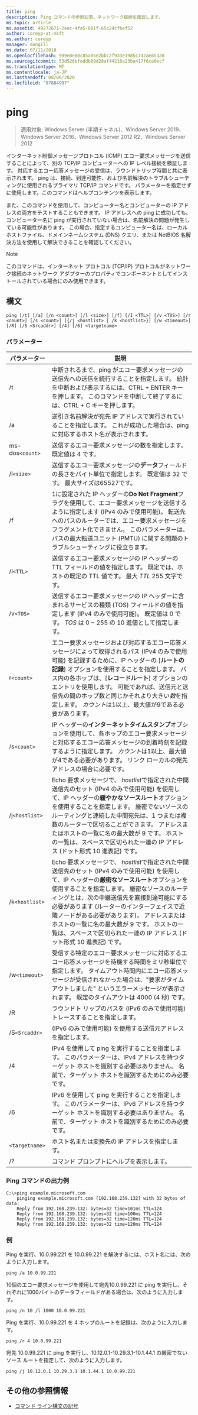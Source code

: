 ```yaml
---
title: ping
description: Ping コマンドの参照記事。ネットワーク接続を確認します。
ms.topic: article
ms.assetid: 49272671-2eec-4fa5-881f-65c24cfbef52
author: coreyp-at-msft
ms.author: coreyp
manager: dongill
ms.date: 07/11/2018
ms.openlocfilehash: 999e8e80c85a85e2bbc2f933e1985c732ae85328
ms.sourcegitcommit: 53d526bfeddb89d28af44210a23ba417f6ce0ecf
ms.translationtype: MT
ms.contentlocale: ja-JP
ms.lasthandoff: 08/06/2020
ms.locfileid: "87884997"
---
```

# <a name="ping"></a>ping

> 適用対象: Windows Server (半期チャネル)、Windows Server 2019、Windows Server 2016、Windows Server 2012 R2、Windows Server 2012

インターネット制御メッセージプロトコル (ICMP) エコー要求メッセージを送信することによって、別の TCP/IP コンピューターへの IP レベル接続を検証します。 対応するエコー応答メッセージの受信は、ラウンドトリップ時間と共に表示されます。 ping は、接続、到達可能性、および名前解決のトラブルシューティングに使用されるプライマリ TCP/IP コマンドです。 パラメーターを指定せずに使用します。このコマンドはヘルプコンテンツを表示します。

また、このコマンドを使用して、コンピューター名とコンピューターの IP アドレスの両方をテストすることもできます。 IP アドレスへの ping に成功しても、コンピューター名に ping が実行されていない場合は、名前解決の問題が発生している可能性があります。 この場合、指定するコンピューター名は、ローカルホストファイル、ドメインネームシステム (DNS) クエリ、または NetBIOS 名解決方法を使用して解決できることを確認してください。

> [!NOTE]
> このコマンドは、インターネット プロトコル (TCP/IP) プロトコルがネットワーク接続のネットワーク アダプターのプロパティでコンポーネントとしてインストールされている場合にのみ使用できます。

## <a name="syntax"></a>構文

```
ping [/t] [/a] [/n <count>] [/l <size>] [/f] [/I <TTL>] [/v <TOS>] [/r <count>] [/s <count>] [{/j <hostlist> | /k <hostlist>}] [/w <timeout>] [/R] [/S <Srcaddr>] [/4] [/6] <targetname>
```

### <a name="parameters"></a>パラメーター

| パラメーター | 説明 |
|--|--|
| /t | 中断されるまで、ping がエコー要求メッセージの送信先への送信を続行することを指定します。 統計を中断および表示するには、CTRL + ENTER キーを押します。 このコマンドを中断して終了するには、CTRL + C キーを押します。 |
| /a | 逆引き名前解決が宛先 IP アドレスで実行されていることを指定します。 これが成功した場合は、ping に対応するホスト名が表示されます。 |
| ms-dos`<count>` | 送信するエコー要求メッセージの数を指定します。 既定値は 4 です。 |
| /l`<size>` | 送信するエコー要求メッセージの**データ**フィールドの長さをバイト単位で指定します。 既定値は 32 です。 最大サイズは65527です。 |
| /f | 1に設定された IP ヘッダーの**Do Not Fragment**フラグを使用して、エコー要求メッセージを送信するように指定します (IPv4 のみで使用可能)。 転送先へのパスのルーターでは、エコー要求メッセージをフラグメント化できません。 このパラメーターは、パスの最大転送ユニット (PMTU) に関する問題のトラブルシューティングに役立ちます。 |
| /I`<TTL>` | 送信するエコー要求メッセージの IP ヘッダーの TTL フィールドの値を指定します。 既定では、ホストの既定の TTL 値です。 最大 *TTL* 255 文字です。 |
| /v`<TOS>` | 送信するエコー要求メッセージの IP ヘッダーに含まれるサービスの種類 (TOS) フィールドの値を指定します (IPv4 のみで使用可能)。 既定値は 0 です。 *TOS* は 0 ~ 255 の 10 進値として指定します。 |
| r`<count>` | エコー要求メッセージおよび対応するエコー応答メッセージによって取得されるパス (IPv4 のみで使用可能) を記録するために、IP ヘッダーの [**ルートの記録**] オプションを使用することを指定します。 パス内の各ホップは、[**レコードルート**] オプションのエントリを使用します。 可能であれば、送信元と送信先の間のホップ数と同じかそれより大きい*数*を指定します。 *カウント*は1以上、最大値が9である必要があります。 |
| /s`<count>` | IP ヘッダーの**インターネットタイムスタンプ**オプションを使用して、各ホップのエコー要求メッセージと対応するエコー応答メッセージの到着時刻を記録するように指定します。 *カウント*は1以上、最大値が4である必要があります。 リンク ローカルの宛先アドレスの場合に必要です。 |
| /j`<hostlist>` | Echo 要求メッセージで、 *hostlist*で指定された中間送信先のセット (IPv4 のみで使用可能) を使用して、IP ヘッダーの**緩やかなソースルート**オプションを使用することを指定します。 厳密でないソースのルーティングと連続した中間宛先は、1 つまたは複数のルーターで区切ることができます。 アドレスまたはホストの一覧に名の最大数が 9 です。 ホストの一覧は、スペースで区切られた一連の IP アドレス (ドット形式 10 進表記) です。 |
| /k`<hostlist>` | Echo 要求メッセージで、 *hostlist*で指定された中間送信先のセット (IPv4 のみで使用可能) を使用して、IP ヘッダーの**厳密なソースルート**オプションを使用することを指定します。 厳密なソースのルーティングとは、次の中継送信先を直接到達可能にする必要があります (ルーターのインターフェイスで近隣ノードがある必要があります)。 アドレスまたはホストの一覧に名の最大数が 9 です。 ホストの一覧は、スペースで区切られた一連の IP アドレス (ドット形式 10 進表記) です。 |
| /w`<timeout>` | 受信する特定のエコー要求メッセージに対応するエコー応答メッセージを待機する時間をミリ秒単位で指定します。 タイムアウト時間内にエコー応答メッセージが受信されなかった場合は、"要求がタイムアウトしました" というエラーメッセージが表示されます。 既定のタイムアウトは 4000 (4 秒) です。 |
| /R | ラウンドト リップのパスを (IPv6 のみで使用可能) トレースすることを指定します。 |
| /S`<Srcaddr>` | (IPv6 のみで使用可能) を使用する送信元アドレスを指定します。 |
| /4 | IPv4 を使用して ping を実行することを指定します。 このパラメーターは、IPv4 アドレスを持つターゲット ホストを識別する必要はありません。 名前で、ターゲット ホストを識別するためにのみ必要です。 |
| /6 | IPv6 を使用して ping を実行することを指定します。 このパラメーターは、IPv6 アドレスを持つターゲット ホストを識別する必要はありません。 名前で、ターゲット ホストを識別するためにのみ必要です。 |
| `<targetname>` | ホスト名または変換先の IP アドレスを指定します。 |
| /? | コマンド プロンプトにヘルプを表示します。 |

### <a name="example-of-the-ping-command-output"></a>Ping コマンドの出力例

```
C:\>ping example.microsoft.com
    pinging example.microsoft.com [192.168.239.132] with 32 bytes of data:
    Reply from 192.168.239.132: bytes=32 time=101ms TTL=124
    Reply from 192.168.239.132: bytes=32 time=100ms TTL=124
    Reply from 192.168.239.132: bytes=32 time=120ms TTL=124
    Reply from 192.168.239.132: bytes=32 time=120ms TTL=124
```

### <a name="examples"></a>例

Ping を実行、10.0.99.221 を 10.0.99.221 を解決するには、ホスト名には、次のように入力します。

```
ping /a 10.0.99.221
```

10個のエコー要求メッセージを使用して宛先10.0.99.221 に ping を実行し、それぞれに1000バイトのデータフィールドがある場合は、次のように入力します。

```
ping /n 10 /l 1000 10.0.99.221
```

Ping を実行、10.0.99.221 を 4 ホップのルートを記録は、次のように入力します。

```
ping /r 4 10.0.99.221
```

宛先 10.0.99.221 に ping を実行し、10.12.0.1-10.29.3.1-10.1.44.1 の厳密でないソース ルートを指定して、次のように入力します。

```
ping /j 10.12.0.1 10.29.3.1 10.1.44.1 10.0.99.221
```

## <a name="additional-references"></a>その他の参照情報

- [コマンド ライン構文の記号](command-line-syntax-key.md)
